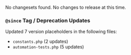 

No changesets found.
No changes to release at this time.

### `@since` Tag / Deprecation Updates

Updated 7 version placeholders in the following files:

- `constants.php` (2 updates)
- `automation-tests.php` (5 updates)
